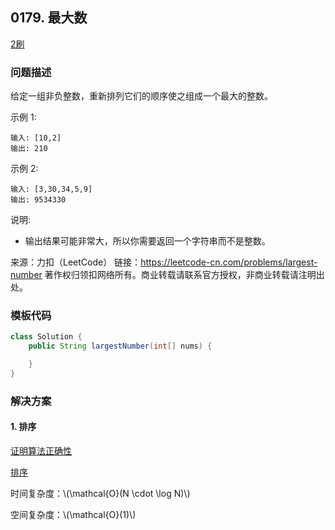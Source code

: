 ## 0179. 最大数

<script src="https://cdn.bootcss.com/mathjax/2.7.7/MathJax.js?config=TeX-AMS-MML_HTMLorMML"></script>

[2刷](qu0179/solu/Solution.java)

### 问题描述

给定一组非负整数，重新排列它们的顺序使之组成一个最大的整数。

示例 1:

```
输入: [10,2]
输出: 210
```

示例 2:

```
输入: [3,30,34,5,9]
输出: 9534330
```

说明: 

* 输出结果可能非常大，所以你需要返回一个字符串而不是整数。

来源：力扣（LeetCode）
链接：https://leetcode-cn.com/problems/largest-number
著作权归领扣网络所有。商业转载请联系官方授权，非商业转载请注明出处。
### 模板代码

``` java
class Solution {
    public String largestNumber(int[] nums) {

    }
}
```

### 解决方案

#### 1. 排序

[证明算法正确性](https://leetcode-cn.com/problems/largest-number/solution/zui-da-shu-bi-jiao-gui-ze-chuan-di-xing-yi-ji-suan/)

[排序](0179/solu1/Solution.java)

时间复杂度：\\(\mathcal{O}(N \cdot \log N)\\)

空间复杂度：\\(\mathcal{O}(1)\\)
